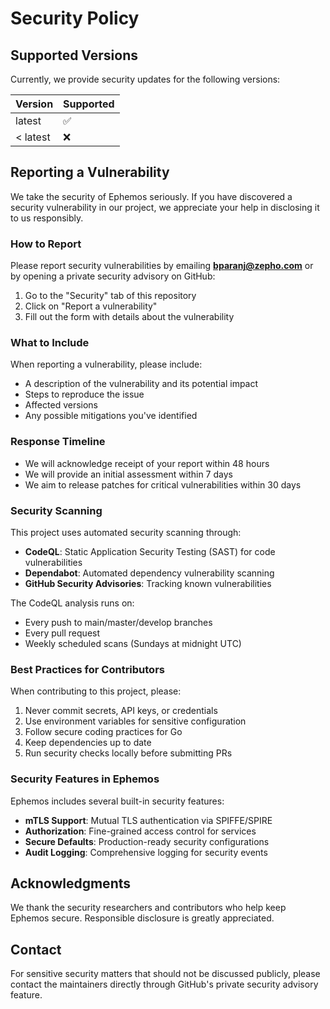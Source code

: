 # Security Policy

## Supported Versions

Currently, we provide security updates for the following versions:

| Version | Supported          |
| ------- | ------------------ |
| latest  | :white_check_mark: |
| < latest| :x:                |

## Reporting a Vulnerability

We take the security of Ephemos seriously. If you have discovered a security vulnerability in our project, we appreciate your help in disclosing it to us responsibly.

### How to Report

Please report security vulnerabilities by emailing **bparanj@zepho.com** or by opening a private security advisory on GitHub:

1. Go to the "Security" tab of this repository
2. Click on "Report a vulnerability"
3. Fill out the form with details about the vulnerability

### What to Include

When reporting a vulnerability, please include:

- A description of the vulnerability and its potential impact
- Steps to reproduce the issue
- Affected versions
- Any possible mitigations you've identified

### Response Timeline

- We will acknowledge receipt of your report within 48 hours
- We will provide an initial assessment within 7 days
- We aim to release patches for critical vulnerabilities within 30 days

### Security Scanning

This project uses automated security scanning through:

- **CodeQL**: Static Application Security Testing (SAST) for code vulnerabilities
- **Dependabot**: Automated dependency vulnerability scanning
- **GitHub Security Advisories**: Tracking known vulnerabilities

The CodeQL analysis runs on:
- Every push to main/master/develop branches
- Every pull request
- Weekly scheduled scans (Sundays at midnight UTC)

### Best Practices for Contributors

When contributing to this project, please:

1. Never commit secrets, API keys, or credentials
2. Use environment variables for sensitive configuration
3. Follow secure coding practices for Go
4. Keep dependencies up to date
5. Run security checks locally before submitting PRs

### Security Features in Ephemos

Ephemos includes several built-in security features:

- **mTLS Support**: Mutual TLS authentication via SPIFFE/SPIRE
- **Authorization**: Fine-grained access control for services
- **Secure Defaults**: Production-ready security configurations
- **Audit Logging**: Comprehensive logging for security events

## Acknowledgments

We thank the security researchers and contributors who help keep Ephemos secure. Responsible disclosure is greatly appreciated.

## Contact

For sensitive security matters that should not be discussed publicly, please contact the maintainers directly through GitHub's private security advisory feature.